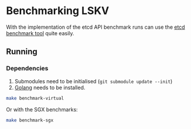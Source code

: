 # Benchmarking LSKV

With the implementation of the etcd API benchmark runs can use the [etcd benchmark tool](https://github.com/etcd-io/etcd/tree/main/tools/benchmark) quite easily.

## Running

### Dependencies

1. Submodules need to be initialised (`git submodule update --init`)
2. [Golang](https://go.dev/doc/install) needs to be installed.

```sh
make benchmark-virtual
```

Or with the SGX benchmarks:

```sh
make benchmark-sgx
```
